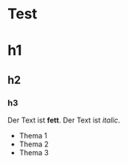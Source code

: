 # Test

# h1
## h2
### h3


Der Text ist **fett**.
Der Text ist *italic*.

  - Thema 1
  - Thema 2
  - Thema 3
